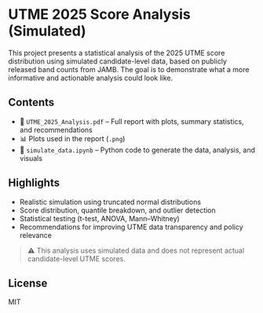 # UTME 2025 Score Analysis (Simulated)

This project presents a statistical analysis of the 2025 UTME score distribution using simulated candidate-level data, based on publicly released band counts from JAMB. The goal is to demonstrate what a more informative and actionable analysis could look like.

## Contents
- 📄 `UTME_2025_Analysis.pdf` – Full report with plots, summary statistics, and recommendations
- 📊 Plots used in the report (`.png`)
- 🧪 `simulate_data.ipynb` – Python code to generate the data, analysis, and visuals

## Highlights
- Realistic simulation using truncated normal distributions
- Score distribution, quantile breakdown, and outlier detection
- Statistical testing (t-test, ANOVA, Mann–Whitney)
- Recommendations for improving UTME data transparency and policy relevance

> ⚠️ This analysis uses simulated data and does not represent actual candidate-level UTME scores.

## License
MIT
